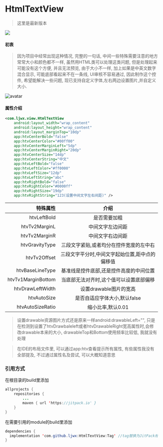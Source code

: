 # HtmlTextView
> 这里是最新版本  

[![](https://www.jitpack.io/v/ljwx/HtmlTextView.svg)](https://www.jitpack.io/#ljwx/HtmlTextView)
#### 初衷
> 因为项目中经常出现这种情况, 完整的一句话, 中间一些特殊需要注意的地方常常大小和颜色都不一样, 虽然用HTML类可以处理这类问题, 但是处理起来可能没有这个方便, 并且无法预览, 由于大小不一样, 加上如果是中英文数字混合显示, 可能底部看起来不在一条线, UI审核不容易通过, 因此制作这个控件, 希望能解决一些问题, 现已支持自定义字体,左右两边设置图片,并自定义大小.

![avatar](https://github.com/ljwx/Image/blob/master/htmltextview.png)
#### 属性介绍
```xml
<com.ljwx.view.HtmlTextView
	android:layout_width="wrap_content"
	android:layout_height="wrap_content"
	android:layout_marginTop="10dp"
	app:htvCenterBold="false"
	app:htvCenterColor="#00ff00"
	app:htvCenterMarginLeft="5dp"
	app:htvCenterMarginRight="20dp"
	app:htvCenterSize="14dp"
	app:htvCenterString="中文"
	app:htvLeftBold="false"
	app:htvLeftColor="#ff0000"
	app:htvLeftSize="12dp"
	app:htvLeftString="abc"
	app:htvRightBold="false"
	app:htvRightColor="#0000ff"
	app:htvRightSize="19dp"
	app:htvRightString="123(设置中间文字左右间距)" />
```
|   特殊属性  | 介绍 |
| --------:| :--: |
|htvLeftBold	|是否需要加粗|
| htvTv2MarginL  | 中间文字左边间距 |
| htvTv2MarginR  | 中间文字右边间距 |
| htvGravityType | 三段文字紧贴,或者均分在控件宽度的左中右 |
| htvTv2Offset   | 三段文字平分时,中间文字起始位置,距中点的偏移值 |
| htvBaseLineType| 基准线是控件底部,还是控件高度的中间位置 |
| htvTv1MarginBottom| 当底部无法对齐时,这个值可以设置底部偏移 |
|htvDrawLeftWidth|设置drawable图片的宽高|
|htvAutoSize|是否自适应字体大小,默认false|
|htvAutoSizeRatio|缩小比率,默认0.01|  

> 设置drawable资源图片方式还是原来一样android:drawableLeft="", 只是在检测到设置了htvDrawbaleleft或者htvDrawableRight宽高属性时,会修改drawable本来的大小, drawableTop和Bottom使用频率比较低, 我就没有处理  

> 在IDE的布局文件里, 可以通过app:htv查看提示所有属性, 有些属性我没有全部提及, 不过通过属性名及尝试, 可以大概知道意思
### 引用方式
在根目录的build里添加
```java
allprojects {
	repositories {
		...
		maven { url 'https://jitpack.io' }
	}
}
  ```
  在需要引用的module的build里添加
  ```java
 dependencies {
	implementation 'com.github.ljwx:HtmlTextView:Tag' //tag替换为JitPack标签后面的数字即可
}
  ```
